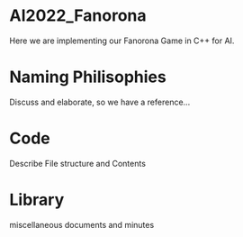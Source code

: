 # AI2022_Fanorona
Here we are implementing our Fanorona Game in C++ for AI.

# Naming Philisophies
Discuss and elaborate, so we have a reference...


# Code
Describe File structure and Contents


# Library
miscellaneous documents and minutes
